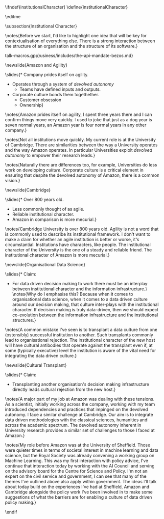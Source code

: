 \ifndef{institutionalCharacter}
\define{institutionalCharacter}

\editme

\subsection{Institutional Character}

\notes{Before we start, I'd like to highlight one idea that will be key for contextualisation of everything else. There is a strong interaction between the structure of an organisation and the structure of its software.}

talk-macros.gpp}usiness/includes/the-api-mandate-bezos.md}

\newslide{Amazon and Agility}

\slides{* Company prides itself on agility.
* Operates through a system of *devolved autonomy*
  * Teams have defined inputs and outputs.
* Corporate culture bonds them togethether.
  * Customer obsession
  * Ownership}

\notes{Amazon prides itself on agility, I spent three years there and I can confirm things move very quickly. I used to joke that just as a dog year is seven normal years, an Amazon year is four normal years in any other company.}

\notes{Not all institutions move quickly. My current role is at the University of Cambridge. There are similarities between the way a University operates and the way Amazon operates. In particular Universities exploit *devolved autonomy* to empower their research leads.}

\notes{Naturally there are differences too, for example, Universities do less work on developing *culture*. Corporate culture is a critical element in ensuring that despite the devolved autonomy of Amazon, there is a common vision.}

\newslide{Cambridge}

\slides{* Over 800 years old.
  * Less commonly thought of as agile.
  * Reliable institutional character.
  * Amazon in comparison is more mecurial.}
  

\notes{Cambridge University is over 800 years old. Agility is not a word that is commonly used to describe its institutional framework. I don't want to make a claim for whether an agile institution is better or worse, it's circumstantial. Institutions have characters, like people. The institutional character of the University is the one of a steady and reliable friend. The institutional character of Amazon is more mecurial.}

\newslide{Organisational Data Science}

\slides{* Claim:
  * For data driven decision making to work there must be an interplay between institutional character and the information infrastructure.}
\notes{Why do I emphasise this? Because when it comes to organisational data science, when it comes to a data driven culture around our decision making, that culture inter-plays with the institutional character. If decision making is truly data-driven, then we should expect co-evolution between the information infrastructure and the institutional structures.}

\notes{A common mistake I've seen is to transplant a data culture from one (ostensibly) successful institution to another. Such transplants commonly lead to organisational rejection. The institutional character of the new host will have cultural antibodies that operate against the transplant even if, at some (typically executive) level the institution is aware of the vital need for integrating the data driven culture.}

\newslide{Cultural Transplant}

\slides{* Claim:
  * Transplanting another organisation's decision making infrastructure directly leads cultural rejection from the new host.}

\notes{A major part of my job at Amazon was dealing with these tensions. As a scientist, initially working across the company, working with my team introduced dependencies and practices that impinged on the devolved autonomy. I face a similar challenge at Cambridge. Our aim is to integrate data driven methodologies with the classical sciences, humanities and across the academic spectrum. The devolved autonomy inherent in University research provides a similar set of challenges to those I faced at Amazon.}

\notes{My role before Amazon was at the University of Sheffield. Those were quieter times in terms of societal interest in machine learning and data science, but the Royal Society was already convening a working group on Machine Learning. This was my first interaction with policy advice, I've continue that interaction today by working with the AI Council and serving on the advisory board for the Centre for Science and Policy. I'm not an expert on the civil service and government, I can see that many of the themes I've outlined above also apply within government. The ideas I'll talk about today build on the experiences I've had at Sheffield, Amazon and Cambridge alongside the policy work I've been involved in to make some suggestions of what the barriers are for enabling a culture of data driven policy making.}

\endif
